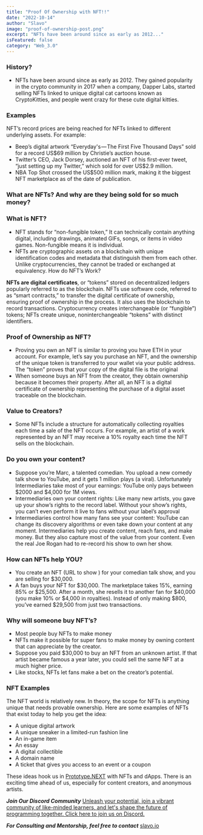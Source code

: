 ```yaml
---
title: "Proof Of Ownership with NFT!!"
date: "2022-10-14"
author: "Slavo"
image: "proof-of-ownership-post.png"
excerpt: "NFTs have been around since as early as 2012..."
isFeatured: false
category: "Web_3.0"
---
```


### History?

- NFTs have been around since as early as 2012. They gained popularity in the crypto community in 2017 when a company, Dapper Labs, started selling NFTs linked to unique digital cat cartoons known as CryptoKitties, and people went crazy for these cute digital kitties.

### Examples

NFT’s record prices are being reached for NFTs linked to different underlying assets. For example:

- Beep’s digital artwork “Everyday's — The First Five Thousand Days” sold for a record US$69 million by Christie’s auction house.
- Twitter’s CEO, Jack Dorsey, auctioned an NFT of his first-ever tweet, “just setting up my Twitter,” which sold for over US$2.9 million.
- NBA Top Shot crossed the US$500 million mark, making it the biggest NFT marketplace as of the date of publication.

### What are NFTs? And why are they being sold for so much money?

### What is NFT?

- NFT stands for “non-fungible token,” It can technically contain anything digital, including drawings, animated GIFs, songs, or items in video games. Non-fungible means it is individual.
- NFTs are cryptographic assets on a blockchain with unique identification codes and metadata that distinguish them from each other. Unlike cryptocurrencies, they cannot be traded or exchanged at equivalency.
  How do NFT’s Work?

**NFTs are digital certificates**, or “tokens” stored on decentralized ledgers popularly referred to as the blockchain. NFTs use software code, referred to as “smart contracts,” to transfer the digital certificate of ownership, ensuring proof of ownership in the process. It also uses the blockchain to record transactions. Cryptocurrency creates interchangeable (or “fungible”) tokens; NFTs create unique, noninterchangeable “tokens” with distinct identifiers.

### Proof of Ownership as NFT?

- Proving you own an NFT is similar to proving you have ETH in your account. For example, let’s say you purchase an NFT, and the ownership of the unique token is transferred to your wallet via your public address. The “token” proves that your copy of the digital file is the original
- When someone buys an NFT from the creator, they obtain ownership because it becomes their property. After all, an NFT is a digital certificate of ownership representing the purchase of a digital asset traceable on the blockchain.

### Value to Creators?

- Some NFTs include a structure for automatically collecting royalties each time a sale of the NFT occurs. For example, an artist of a work represented by an NFT may receive a 10% royalty each time the NFT sells on the blockchain.

### Do you own your content?

- Suppose you’re Marc, a talented comedian. You upload a new comedy talk show to YouTube, and it gets 1 million plays (a viral). Unfortunately Intermediaries take most of your earnings: YouTube only pays between $2000 and $4,000 for 1M views.
- Intermediaries own your content rights: Like many new artists, you gave up your show’s rights to the record label. Without your show’s rights, you can’t even perform it live to fans without your label’s approval
- Intermediaries control how many fans see your content: YouTube can change its discovery algorithms or even take down your content at any moment.
  Intermediaries help you create content, reach fans, and make money. But they also capture most of the value from your content. Even the real Joe Rogan had to re-record his show to own her show.

### How can NFTs help YOU?

- You create an NFT (URL to show ) for your comedian talk show, and you are selling for $30,000.
- A fan buys your NFT for $30,000. The marketplace takes 15%, earning 85% or $25,500. After a month, she resells it to another fan for $40,000 (you make 10% or $4,000 in royalties). Instead of only making $800, you’ve earned $29,500 from just two transactions.

### Why will someone buy NFT’s?

- Most people buy NFTs to make money
- NFTs make it possible for super fans to make money by owning content that can appreciate by the creator.
- Suppose you paid $30,000 to buy an NFT from an unknown artist. If that artist became famous a year later, you could sell the same NFT at a much higher price.
- Like stocks, NFTs let fans make a bet on the creator’s potential.

### NFT Examples

The NFT world is relatively new. In theory, the scope for NFTs is anything unique that needs provable ownership. Here are some examples of NFTs that exist today to help you get the idea:

- A unique digital artwork
- A unique sneaker in a limited-run fashion line
- An in-game item
- An essay
- A digital collectible
- A domain name
- A ticket that gives you access to an event or a coupon

These ideas hook us in [Prototype.NEXT](https://www.prototypenext.com) with NFTs and dApps. There is an exciting time ahead of us, especially for content creators, and anonymous artists.

**_Join Our Discord Community_** [Unleash your potential, join a vibrant community of like-minded learners, and let's shape the future of programming together. Click here to join us on Discord.](https://discord.gg/rpfrPaAbFK)

**_For Consulting and Mentorship, feel free to contact_** [slavo.io](/contact)
